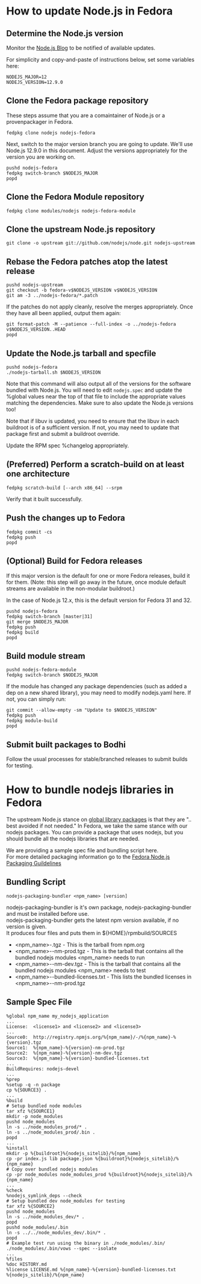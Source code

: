 # How to update Node.js in Fedora

## Determine the Node.js version
Monitor the [Node.js Blog](https://nodejs.org/en/blog/) to be notified of
available updates.

For simplicity and copy-and-paste of instructions below, set some variables
here:

```
NODEJS_MAJOR=12
NODEJS_VERSION=12.9.0
```

## Clone the Fedora package repository
These steps assume that you are a comaintainer of Node.js or a provenpackager
in Fedora.

```
fedpkg clone nodejs nodejs-fedora
```

Next, switch to the major version branch you are going to update. We'll use
Node.js 12.9.0 in this document. Adjust the versions appropriately for the
version you are working on.

```
pushd nodejs-fedora
fedpkg switch-branch $NODEJS_MAJOR
popd
```


## Clone the Fedora Module repository

```
fedpkg clone modules/nodejs nodejs-fedora-module
```


## Clone the upstream Node.js repository
```
git clone -o upstream git://github.com/nodejs/node.git nodejs-upstream
```


## Rebase the Fedora patches atop the latest release

```
pushd nodejs-upstream
git checkout -b fedora-v$NODEJS_VERSION v$NODEJS_VERSION
git am -3 ../nodejs-fedora/*.patch
```

If the patches do not apply cleanly, resolve the merges appropriately. Once
they have all been applied, output them again:

```
git format-patch -M --patience --full-index -o ../nodejs-fedora v$NODEJS_VERSION..HEAD
popd
```


## Update the Node.js tarball and specfile

```
pushd nodejs-fedora
./nodejs-tarball.sh $NODEJS_VERSION
```

Note that this command will also output all of the versions for the software
bundled with Node.js. You will need to edit `nodejs.spec` and update the
%global values near the top of that file to include the appropriate values
matching the dependencies. Make sure to also update the Node.js versions too!

Note that if libuv is updated, you need to ensure that the libuv in each
buildroot is of a sufficient version. If not, you may need to update that
package first and submit a buildroot override.

Update the RPM spec %changelog appropriately.


## (Preferred) Perform a scratch-build on at least one architecture

```
fedpkg scratch-build [--arch x86_64] --srpm
```

Verify that it built successfully.


## Push the changes up to Fedora
```
fedpkg commit -cs
fedpkg push
popd
```


## (Optional) Build for Fedora releases

If this major version is the default for one or more Fedora releases, build it
for them. (Note: this step will go away in the future, once module default
streams are available in the non-modular buildroot.)

In the case of Node.js 12.x, this is the default version for Fedora 31 and 32.

```
pushd nodejs-fedora
fedpkg switch-branch [master|31]
git merge $NODEJS_MAJOR
fedpkg push
fedpkg build
popd
```

## Build module stream

```
pushd nodejs-fedora-module
fedpkg switch-branch $NODEJS_MAJOR
```

If the module has changed any package dependencies (such as added a dep on a
new shared library), you may need to modify nodejs.yaml here. If not, you can
simply run:

```
git commit --allow-empty -sm "Update to $NODEJS_VERSION"
fedpkg push
fedpkg module-build
popd
```

## Submit built packages to Bodhi
Follow the usual processes for stable/branched releases to submit builds for
testing.


# How to bundle nodejs libraries in Fedora

The upstream Node.js stance on 
[global library packages](https://nodejs.org/en/blog/npm/npm-1-0-global-vs-local-installation/) 
is that they are ".. best avoided if not needed."  In Fedora, we take the same 
stance with our nodejs packages.  You can provide a package that uses nodejs, 
but you should bundle all the nodejs libraries that are needed.

We are providing a sample spec file and bundling script here.  
For more detailed packaging information go to the 
[Fedora Node.js Packaging Guildelines](https://docs.fedoraproject.org/en-US/packaging-guidelines/Node.js/)

## Bundling Script

```
nodejs-packaging-bundler <npm_name> [version]
```

nodejs-packaging-bundler is it's own package, nodejs-packaging-bundler and must be installed before use.  
nodejs-packaging-bundler gets the latest npm version available, if no version is given.  
It produces four files and puts them in ${HOME}/rpmbuild/SOURCES

 * <npm_name>-<version>.tgz - This is the tarball from npm.org
 * <npm_name>-<version>-nm-prod.tgz - This is the tarball that contains all the bundled nodejs modules <npm_name> needs to run
 * <npm_name>-<version>-nm-dev.tgz - This is the tarball that contains all the bundled nodejs modules <npm_name> needs to test
 * <npm_name>-<version>-bundled-licenses.txt - This lists the bundled licenses in <npm_name>-<version>-nm-prod.tgz

## Sample Spec File

```
%global npm_name my_nodejs_application
...
License:  <license1> and <license2> and <license3>
...
Source0:  http://registry.npmjs.org/%{npm_name}/-/%{npm_name}-%{version}.tgz
Source1:  %{npm_name}-%{version}-nm-prod.tgz
Source2:  %{npm_name}-%{version}-nm-dev.tgz
Source3:  %{npm_name}-%{version}-bundled-licenses.txt
...
BuildRequires: nodejs-devel
...
%prep
%setup -q -n package
cp %{SOURCE3} .
...
%build
# Setup bundled node modules
tar xfz %{SOURCE1}
mkdir -p node_modules
pushd node_modules
ln -s ../node_modules_prod/* .
ln -s ../node_modules_prod/.bin .
popd
...
%install
mkdir -p %{buildroot}%{nodejs_sitelib}/%{npm_name}
cp -pr index.js lib package.json %{buildroot}%{nodejs_sitelib}/%{npm_name}
# Copy over bundled nodejs modules
cp -pr node_modules node_modules_prod %{buildroot}%{nodejs_sitelib}/%{npm_name}
...
%check
%nodejs_symlink_deps --check
# Setup bundled dev node_modules for testing
tar xfz %{SOURCE2}
pushd node_modules
ln -s ../node_modules_dev/* .
popd
pushd node_modules/.bin
ln -s ../../node_modules_dev/.bin/* .
popd
# Example test run using the binary in ./node_modules/.bin/
./node_modules/.bin/vows --spec --isolate
...
%files
%doc HISTORY.md
%license LICENSE.md %{npm_name}-%{version}-bundled-licenses.txt
%{nodejs_sitelib}/%{npm_name}
```

